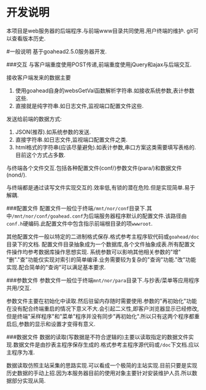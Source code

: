 开发说明
==========
本项目是web服务器的后端程序.与前端www目录共同使用.用户终端的维护.
git可以查看版本历史.

#一般说明
基于goahead2.5.0服务器开发.

###交互
与客户端重度使用POST传递,前端重度使用jQuery和ajax与后端交互.

接收客户端发来的数据主要

1. 使用goahead自身的websGetVal函数解析字符串.如接收系统参数,表计参数这些.
2. 直接就是纯字符串.如日志文件,监视端口配置文件这些.

发送给前端的数据方式:

1. JSON(推荐).如系统参数的发送.
2. 直接字符串.如日志文件,监视端口配置文件之类.
3. html格式的字符串(应该尽量避免).如表计参数,串口方案这类需要填写表格的.目前这个方式占多数.

与终端各个文件交互.包括各种配置文件(conf/)参数文件(para/)和数据文件(nond/).

与终端都是通过读写文件实现交互的.效率低,有锁的潜在危险.但是实现简单.易于解耦.

###配置文件
配置文件一般位于终端`/mnt/nor/conf`目录下.其中`/mnt/nor/conf/goahead.conf`为后端服务器程序默认的配置文件.该路径由`conf.h`硬编码.此配置文件中包含指示前端根目录的项`wwwroot`.

其他配置文件一般以特定的二进制格式保存.格式参考主程序软代码或`goahead/doc`目录下的文档.
配置文件目录抽象成为一个数据库,各个文件抽象成表.所有配置文件操作均参考数据库操作思想实现.
系统参数可以影响其他相关参数的"增" "删"."查"功能仅实现对索引的简单编译.业务需要较为复杂的"查询"功能."改"功能实现.配合简单的"查询"可以满足基本要求.

###参数文件
参数文件一般位于终端`mnt/nor/para`目录下.与抄表/菜单等应用程序共用/交互.

参数文件主要在初始化中读取.然后驻留内存随时需要使用.参数的"再初始化"功能在没有配合终端重启的情况下意义不大.会引起二义性,即客户浏览器显示已经修改,但是终端"采样程序"和"菜单"程序并没有同步"再初始化".所以只有这两个程序都重启后,参数的显示和设置才变得有意义.

###数据文件
数据的读取(写数据是不符合逻辑的)主要以读取指定的数据文件实现.数据文件是由抄表主程序保存生成的.格式参考主程序源代码或`/doc`下文档.应以主程序为准.

数据读取仿照主站采集的思路实现.可以看成一个极简的主站实现.目前只要是实现历史数据的手动上招.因为本服务器目前的使用对象主要针对安装维护人员.所以数据部分实现从简.

